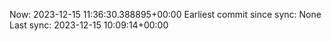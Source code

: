 Now: 2023-12-15 11:36:30.388895+00:00 Earliest commit since sync: None Last sync: 2023-12-15 10:09:14+00:00
